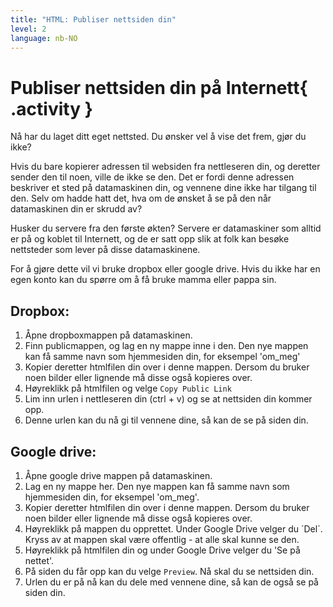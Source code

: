 ```yaml
---
title: "HTML: Publiser nettsiden din"
level: 2
language: nb-NO
---
```

# Publiser nettsiden din på Internett{ .activity }

Nå har du laget ditt eget nettsted. Du ønsker vel å vise det frem, gjør du ikke?

Hvis du bare kopierer adressen til websiden fra nettleseren din, og deretter sender den til noen, ville de ikke se den. Det er fordi denne adressen beskriver et sted på datamaskinen din, og vennene dine ikke har tilgang til den. Selv om hadde hatt det, hva om de ønsket å se på den når datamaskinen din er skrudd av?

Husker du servere fra den første økten? Servere er datamaskiner som alltid er på og koblet til Internett, og de er satt opp slik at folk kan besøke nettsteder som lever på disse datamaskinene.

For å gjøre dette vil vi bruke dropbox eller google drive. Hvis du ikke har en egen konto kan du spørre om å få bruke mamma eller pappa sin.

## Dropbox:

1. Åpne dropboxmappen på datamaskinen.
2. Finn publicmappen, og lag en ny mappe inne i den. Den nye mappen kan få samme navn som hjemmesiden din, for eksempel 'om_meg'
3. Kopier deretter htmlfilen din over i denne mappen. Dersom du bruker noen bilder eller lignende må disse også kopieres over.
4. Høyreklikk på htmlfilen og velge `Copy Public Link`
5. Lim inn urlen i nettleseren din (ctrl + v) og se at nettsiden din kommer opp.
6. Denne urlen kan du nå gi til vennene dine, så kan de se på siden din.

## Google drive:

1. Åpne google drive mappen på datamaskinen.
2. Lag en ny mappe her. Den nye mappen kan få samme navn som hjemmesiden din, for eksempel 'om_meg'.
3. Kopier deretter htmlfilen din over i denne mappen. Dersom du bruker noen bilder eller lignende må disse også kopieres over.
4. Høyreklikk på mappen du opprettet. Under Google Drive velger du ´Del´. Kryss av at mappen skal være offentlig - at alle skal kunne se den.
5. Høyreklikk på htmlfilen din og under Google Drive velger du 'Se på nettet'.
6. På siden du får opp kan du velge `Preview`. Nå skal du se nettsiden din.
7. Urlen du er på nå kan du dele med vennene dine, så kan de også se på siden din.
